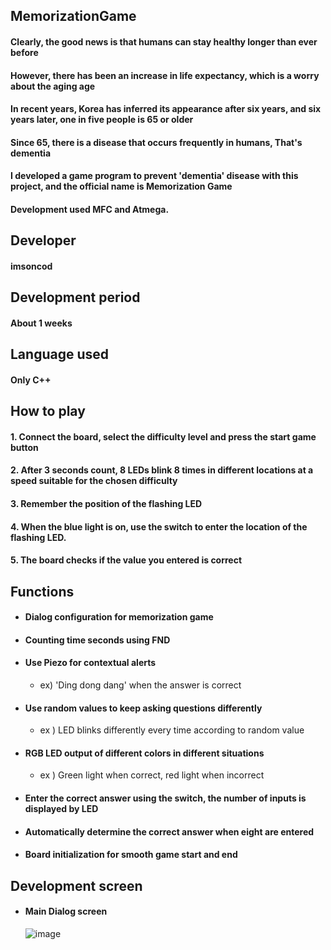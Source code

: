 ## MemorizationGame
#### Clearly, the good news is that humans can stay healthy longer than ever before
#### However, there has been an increase in life expectancy, which is a worry about the aging age
#### In recent years, Korea has inferred its appearance after six years, and six years later, one in five people is 65 or older
#### Since 65, there is a disease that occurs frequently in humans, That's dementia
#### I developed a game program to prevent 'dementia' disease with this project, and the official name is Memorization Game 
#### Development used MFC and Atmega.
## Developer
#### imsoncod
## Development period
#### About 1 weeks
## Language used
#### Only C++
## How to play
#### 1. Connect the board, select the difficulty level and press the start game button
#### 2. After 3 seconds count, 8 LEDs blink 8 times in different locations at a speed suitable for the chosen difficulty
#### 3. Remember the position of the flashing LED
#### 4. When the blue light is on, use the switch to enter the location of the flashing LED.
#### 5. The board checks if the value you entered is correct
## Functions
* #### Dialog configuration for memorization game
* #### Counting time seconds using FND
* #### Use Piezo for contextual alerts 
  * ex) 'Ding dong dang' when the answer is correct
* #### Use random values to keep asking questions differently
  * ex ) LED blinks differently every time according to random value
* #### RGB LED output of different colors in different situations
  * ex ) Green light when correct, red light when incorrect
* #### Enter the correct answer using the switch, the number of inputs is displayed by LED
* #### Automatically determine the correct answer when eight are entered
* #### Board initialization for smooth game start and end
## Development screen
* #### Main Dialog screen
     ![image](https://user-images.githubusercontent.com/48934537/71762777-f6863d00-2f16-11ea-8c3b-f0df90069166.png)
